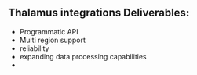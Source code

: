 ## Thalamus integrations Deliverables:

* Programmatic API
* Multi region support
* reliability
* expanding data processing capabilities
* 